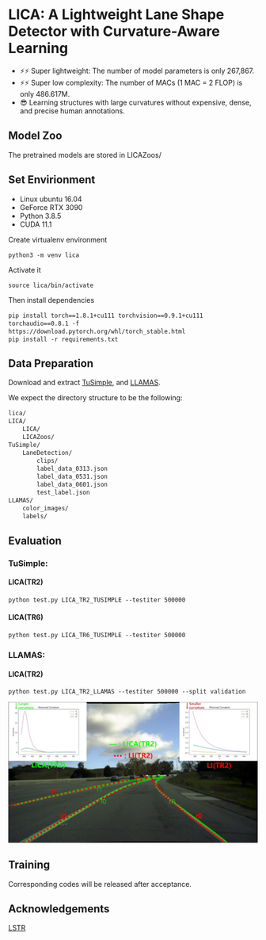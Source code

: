 **LICA**: A Lightweight Lane Shape Detector with Curvature-Aware Learning
=======

* ⚡⚡ Super lightweight: The number of model parameters is only 267,867.
* ⚡⚡ Super low complexity: The number of MACs (1 MAC = 2 FLOP) is only 486.617M.
* 😎  Learning structures with large curvatures without expensive, dense, and precise human annotations.


## Model Zoo
The pretrained models are stored in LICAZoos/

## Set Envirionment

* Linux ubuntu 16.04
* GeForce RTX 3090
* Python 3.8.5
* CUDA 11.1

Create virtualenv environment

```
python3 -m venv lica
```

Activate it

```
source lica/bin/activate
```

Then install dependencies

```
pip install torch==1.8.1+cu111 torchvision==0.9.1+cu111 torchaudio==0.8.1 -f https://download.pytorch.org/whl/torch_stable.html
pip install -r requirements.txt
```

## Data Preparation
Download and extract [TuSimple](https://github.com/TuSimple/tusimple-benchmark),
and [LLAMAS](https://unsupervised-llamas.com/llamas/download).

We expect the directory structure to be the following:
```
lica/
LICA/
    LICA/
    LICAZoos/
TuSimple/
    LaneDetection/
        clips/
        label_data_0313.json
        label_data_0531.json
        label_data_0601.json
        test_label.json
LLAMAS/
    color_images/
    labels/
```

## Evaluation


### TuSimple:

#### LICA(TR2)
```
python test.py LICA_TR2_TUSIMPLE --testiter 500000
```

#### LICA(TR6)
```
python test.py LICA_TR6_TUSIMPLE --testiter 500000
```

### LLAMAS:

#### LICA(TR2)
```
python test.py LICA_TR2_LLAMAS --testiter 500000 --split validation
```

[![LICA LI LLAMAS video](.github/licali.jpg "LICA LI LLAMAS video")](https://www.youtube.com/watch?v=SjBGOYSgisU)

## Training

Corresponding codes will be released after acceptance.

## Acknowledgements

[LSTR](https://github.com/liuruijin17/LSTR)
